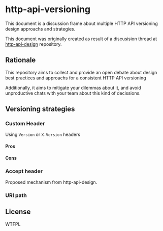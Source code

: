 # http-api-versioning

This document is a discussion frame about multiple HTTP API versioning design approachs and strategies.

This document was originally created as result of a discusision thread at [http-api-design](https://github.com/interagent/http-api-design) repository.

## Rationale 

This repository aims to collect and provide an open debate 
about design best practices and approachs for a consistent HTTP API versioning

Additionally, it aims to mitigate your dilemmas about it, and avoid unproductive 
chats with your team about this kind of decissions.

## Versioning strategies

### Custom Header

Using `Version` or `X-Version` headers

#### Pros

#### Cons

### Accept header

Proposed mechanism from http-api-design.


### URI path

## License

WTFPL
